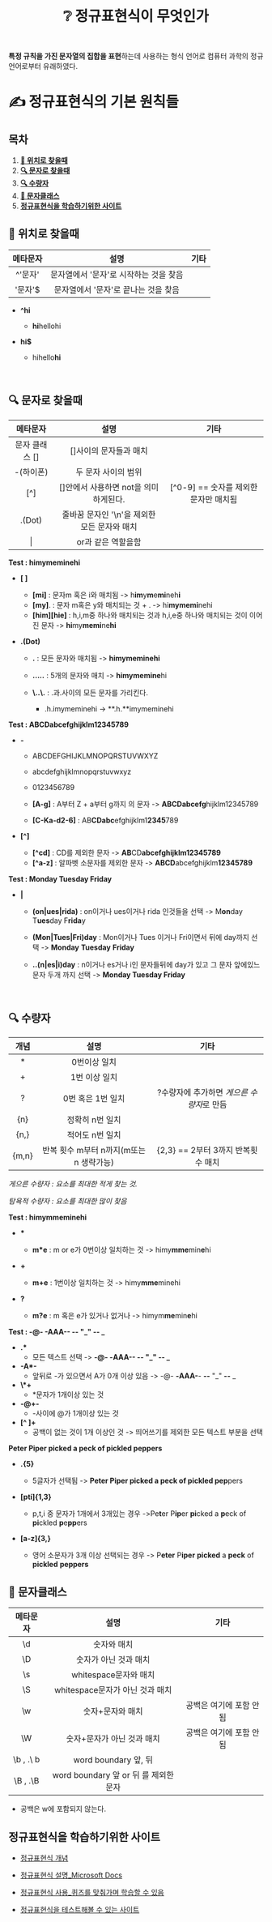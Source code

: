 <div align="center">
  <br />
  <h1>❔ 정규표현식이 무엇인가</h1>
  <br />
</div>

**특정 규칙을 가진 문자열의 집합을 표현**하는데 사용하는 형식 언어로 컴퓨터 과학의 정규 언어로부터 유래하였다.

# ✍ 정규표현식의 기본 원칙들

## 목차

1. [**📍 위치로 찾을때**](#1)
2. [**🔍 문자로 찾을때**](#2)
3. [**🔍 수량자**](#3)
4. [**📄 문자클래스**](#4)
5. [**정규표현식을 학습하기위한 사이트**](#5)
   <br />

<div id="1"></div>

## 📍 위치로 찾을때

| 메타문자 |                  설명                  | 기타 |
| :------: | :------------------------------------: | :--: |
| ^'문자'  | 문자열에서 '문자'로 시작하는 것을 찾음 |      |
| '문자'$  |  문자열에서 '문자'로 끝나는 것을 찾음  |      |

- **^hi**

  - **hi**hellohi

- **hi$**

  - hihello**hi**

<br />

<div id="2"></div>

## 🔍 문자로 찾을때

|    메타문자    |                     설명                     |                 기타                  |
| :------------: | :------------------------------------------: | :-----------------------------------: |
| 문자 클래스 [] |            []사이의 문자들과 매치            |                                       |
|   -(하이폰)    |             두 문자 사이의 범위              |                                       |
|      [^]       |    []안에서 사용하면 not을 의미하게된다.     | [^0-9] == 숫자를 제외한 문자만 매치됨 |
|     .(Dot)     | 줄바꿈 문자인 '\n'을 제외한 모든 문자와 매치 |                                       |
|       \|       |              or과 같은 역할을함              |                                       |

**Test : himymeminehi**

- **\[ ]**

  - **[mi]** : 문자m 혹은 i와 매치됨 -> h**im**y**m**e**mi**neh**i**
  - **[my]**. : 문자 m혹은 y와 매치되는 것 + . -> hi**mymemi**nehi
  - **\[him][hie]** : h,i,m중 하나와 매치되는 것과 h,i,e중 하나와 매치되는 것이 이어진 문자 -> **hi**my**memi**ne**hi**

- **.(Dot)**

  - **.** : 모든 문자와 매치됨 -> **himymeminehi**

  - **.....** : 5개의 문자와 매치 -> **himymemine**hi

  - **\\..\\.** : .과.사이의 모든 문자를 가리킨다.

    - .h.imymeminehi -> **.h.**imymeminehi

**Test : ABCDabcefghijklm12345789**

- **-**

  - ABCDEFGHIJKLMNOPQRSTUVWXYZ

  - abcdefghijklmnopqrstuvwxyz

  - 0123456789

  - **[A-g]** : A부터 Z + a부터 g까지 의 문자 -> **ABCDabcefg**hijklm12345789

  - **[C-Ka-d2-6]** : AB**CDabc**efghijklm1**2345**789

- **[^]**

  - **[^cd]** : CD를 제외한 문자 -> **AB**CD**abcefghijklm12345789**
  - **[^a-z]** : 알파벳 소문자를 제외한 문자 -> **ABCD**abcefghijklm**12345789**

**Test : Monday Tuesday Friday**

- **|**

  - **(on|ues|rida)** : on이거나 ues이거나 rida 인것들을 선택 -> M**on**day T**ues**day F**rida**y

  - **(Mon|Tues|Fri)day** : Mon이거나 Tues 이거나 Fri이면서 뒤에 day까지 선택 -> **Monday** **Tuesday** **Friday**

  - **..(n|es|i)day** : n이거나 es거나 i인 문자들뒤에 day가 있고 그 문자 앞에있느 문자 두개 까지 선택 -> **Monday Tuesday Friday**

<br />

<div id="3"></div>

## 🔍 수량자

| 개념  |                  설명                   |                   기타                    |
| :---: | :-------------------------------------: | :---------------------------------------: |
|  \*   |              0번이상 일치               |                                           |
|   +   |              1번 이상 일치              |                                           |
|   ?   |            0번 혹은 1번 일치            | ?수량자에 추가하면 *게으른 수량자*로 만듬 |
|  {n}  |             정확히 n번 일치             |                                           |
| {n,}  |             적어도 n번 일치             |                                           |
| {m,n} | 반복 횟수 m부터 n까지(m또는 n 생략가능) |    {2,3} == 2부터 3까지 반복횟수 매치     |

_게으른 수량자 : 요소를 최대한 적게 찾는 것._

_탐욕적 수량자 : 요소를 최대한 많이 찾음_

**Test : himymmeminehi**

- **\***
  - **m\*e** : m or e가 0번이상 일치하는 것 -> himy**mme**min**e**hi
- **+**

  - **m+e** : 1번이상 일치하는 것 -> himy**mme**minehi

- **?**
  - **m?e** : m 혹은 e가 있거나 없거나 -> himym**me**min**e**hi

**Test : -@- -AAA-- -- "_" -- _**

- **.\***
  - 모든 텍스트 선택 -> **-@- -AAA-- -- "_" -- _**
- **-A\*-**
  - 앞뒤로 -가 있으면서 A가 0개 이상 있음 -> -@- **-AAA-**- **--** "_" **--** _
- **\\\*+**
  - \*문자가 1개이상 있는 것
- **-@+-**
  - -사이에 @가 1개이상 있는 것
- **[^ ]+**
  - 공백이 없는 것이 1개 이상인 것 -> 띄어쓰기를 제외한 모든 텍스트 부분을 선택

**Peter Piper picked a peck of pickled peppers**

- **.{5}**

  - 5글자가 선택됨 -> **Peter Piper picked a peck of pickled pep**pers

- **[pti]{1,3}**
  - p,t,i 중 문자가 1개에서 3개있는 경우 ->Pe**t**er P**ip**er **pi**cked a **p**eck of **pi**ckled **p**e**pp**ers
- **[a-z]{3,}**
  - 영어 소문자가 3개 이상 선택되는 경우 -> P**eter** P**iper** **picked** a **peck** of **pickled** **peppers**

<div id="4"></div>

## 📄 문자클래스

| 메타문자  |                 설명                  |          기타           |
| :-------: | :-----------------------------------: | :---------------------: |
|    \d     |              숫자와 매치              |                         |
|    \D     |         숫자가 아닌 것과 매치         |                         |
|    \s     |         whitespace문자와 매치         |                         |
|    \S     |    whitespace문자가 아닌 것과 매치    |                         |
|    \w     |           숫자+문자와 매치            | 공백은 여기에 포함 안됨 |
|    \W     |      숫자+문자가 아닌 것과 매치       | 공백은 여기에 포함 안됨 |
| \b , .\ b |         word boundary 앞, 뒤          |                         |
| \B , .\B  | word boundary 앞 or 뒤 를 제외한 문자 |                         |

- 공백은 w에 포함되지 않는다.

<div id="5"></div>

## 정규표현식을 학습하기위한 사이트

- [정규표현식 개념](http://zvon.org/comp/r/tut-Regexp.html#Pages~Contents)
- [정규표현식 설명\_Microsoft Docs](https://docs.microsoft.com/ko-kr/dotnet/standard/base-types/regular-expressions)

- [정규표현식 사용\_퀴즈를 맞춰가며 학습할 수 있음](https://regexone.com/)

- [정규표현식을 테스트해볼 수 있는 사이트](https://regexr.com/)
